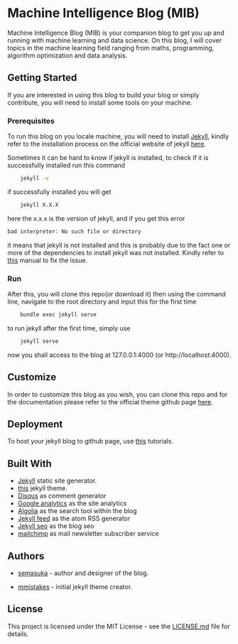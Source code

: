 # Machine Intelligence Blog (MIB)

Machine Intelligence Blog (MIB) is your companion blog to get you up and running with machine learning and data science. On this blog, I will cover topics in the machine learning field ranging from maths, programming, algorithm optimization and data analysis.

## Getting Started

If you are interested in using this blog to build your blog or simply contribute, you will need to install some tools on your machine.

### Prerequisites

To run this blog on you locale machine, you will need to install [Jekyll](https://jekyllrb.com), kindly refer to the installation process on the official website of jekyll [here](https://jekyllrb.com/docs/installation/).

Sometimes it can be hard to know if jekyll is installed, to check if it is successfully installed run this command

```bash
    jekyll -v
```

if successfully installed you will get

```bash
    jekyll X.X.X
```

here the x.x.x is the version of jekyll, and if you get this error

```bash
bad interpreter: No such file or directory
```

 it means that jekyll is not installed and this is probably due to the fact one or more of the dependencies to install jekyll was not installed. Kindly refer to [this](https://jekyllrb.com/docs/troubleshooting/#installation-problems) manual to fix the issue.

### Run

After this, you will clone this repo(or download it) then using the command line, navigate to the root directory and input this for the first time

```bash
    bundle exec jekyll serve
```

to run jekyll after the first time, simply use

```bash
    jekyll serve
```

now you shall access to the blog at 127.0.0.1:4000 (or http://localhost:4000).

## Customize

In order to customize this blog as you wish, you can clone this repo and for the documentation please refer to the official theme github page [here](https://github.com/mmistakes/jekyll-theme-basically-basic).

## Deployment

To host your jekyll blog to github page, use [this](https://www.youtube.com/watch?v=fqFjuX4VZmU) tutorials.

## Built With

* [Jekyll](https://jekyllrb.com) static site generator.
* [this](https://github.com/mmistakes/jekyll-theme-basically-basic) jekyll theme.
* [Disqus](https://disqus.com) as comment generator
* [Google analytics](https://analytics.google.com/analytics/web) as the site analytics
* [Algolia](https://www.algolia.com) as the search tool within the blog
* [Jekyll feed](https://github.com/jekyll/jekyll-feed) as the atom RSS generator
* [Jekyll seo](https://github.com/jekyll/jekyll-seo-tag) as the blog seo
* [mailchimp](https://mailchimp.com) as mail newsletter subscriber service

## Authors

* [semasuka](https://github.com/semasuka) - author and designer of the blog.

* [mmistakes](https://github.com/mmistakes) - initial jekyll theme creator.

## License

This project is licensed under the MIT License - see the [LICENSE.md](https://github.com/semasuka/blog/blob/master/LICENSE) file for details.

